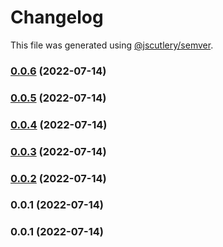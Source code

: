 # Changelog

This file was generated using [@jscutlery/semver](https://github.com/jscutlery/semver).

### [0.0.6](https://github.com/yurikrupnik/nx-go-playground/compare/go-myutils-0.0.5...go-myutils-0.0.6) (2022-07-14)

### [0.0.5](https://github.com/yurikrupnik/nx-go-playground/compare/go-myutils-0.0.4...go-myutils-0.0.5) (2022-07-14)

### [0.0.4](https://github.com/yurikrupnik/nx-go-playground/compare/go-myutils-0.0.3...go-myutils-0.0.4) (2022-07-14)

### [0.0.3](https://github.com/yurikrupnik/nx-go-playground/compare/go-myutils-0.0.2...go-myutils-0.0.3) (2022-07-14)

### [0.0.2](https://github.com/yurikrupnik/nx-go-playground/compare/go-myutils-0.0.1...go-myutils-0.0.2) (2022-07-14)

### 0.0.1 (2022-07-14)

### 0.0.1 (2022-07-14)
